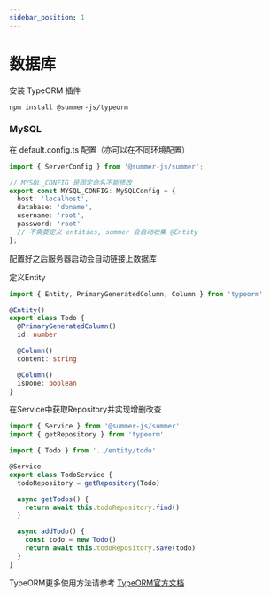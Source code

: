 ```yaml
---
sidebar_position: 1
---
```


# 数据库

安装 TypeORM 插件

```
npm install @summer-js/typeorm
```

### MySQL

在 default.config.ts 配置（亦可以在不同环境配置）

```ts title="config/default.config.ts"
import { ServerConfig } from '@summer-js/summer';

// MYSQL_CONFIG 是固定命名不能修改
export const MYSQL_CONFIG: MySQLConfig = {
  host: 'localhost',
  database: 'dbname',
  username: 'root',
  password: 'root'
  // 不需要定义 entities, summer 会自动收集 @Entity 
};
```
配置好之后服务器启动会自动链接上数据库

定义Entity
```ts title="entity/Todo.ts"
import { Entity, PrimaryGeneratedColumn, Column } from 'typeorm'

@Entity()
export class Todo {
  @PrimaryGeneratedColumn()
  id: number

  @Column()
  content: string

  @Column()
  isDone: boolean
}
```

在Service中获取Repository并实现增删改查
```ts title="service/TodoController.ts"
import { Service } from '@summer-js/summer'
import { getRepository } from 'typeorm'

import { Todo } from '../entity/todo'

@Service
export class TodoService {
  todoRepository = getRepository(Todo)

  async getTodos() {
    return await this.todoRepository.find()
  }

  async addTodo() {
    const todo = new Todo()
    return await this.todoRepository.save(todo)
  }
}
```


TypeORM更多使用方法请参考 [TypeORM官方文档](https://typeorm.io/)